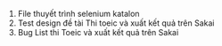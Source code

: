 1. File thuyết trình selenium katalon
2. Test design đề tài Thi toeic và xuất kết quả trên Sakai
3. Bug List thi Toeic và xuất kết quả trên Sakai
